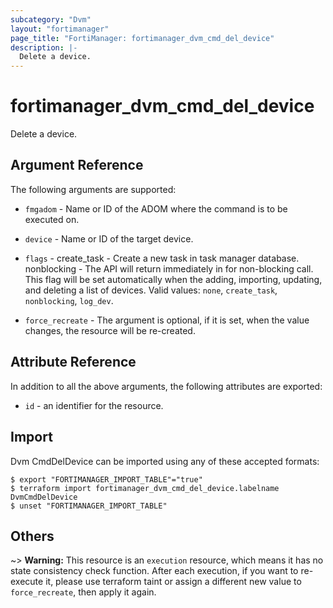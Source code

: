 ```yaml
---
subcategory: "Dvm"
layout: "fortimanager"
page_title: "FortiManager: fortimanager_dvm_cmd_del_device"
description: |-
  Delete a device.
---
```


# fortimanager_dvm_cmd_del_device
Delete a device.

## Argument Reference


The following arguments are supported:


* `fmgadom` - Name or ID of the ADOM where the command is to be executed on.
* `device` - Name or ID of the target device.
* `flags` - create_task - Create a new task in task manager database. nonblocking - The API will return immediately in for non-blocking call. This flag will be set automatically when the adding, importing, updating, and deleting a list of devices. Valid values: `none`, `create_task`, `nonblocking`, `log_dev`.

* `force_recreate` - The argument is optional, if it is set, when the value changes, the resource will be re-created.


## Attribute Reference

In addition to all the above arguments, the following attributes are exported:
* `id` - an identifier for the resource.

## Import

Dvm CmdDelDevice can be imported using any of these accepted formats:
```
$ export "FORTIMANAGER_IMPORT_TABLE"="true"
$ terraform import fortimanager_dvm_cmd_del_device.labelname DvmCmdDelDevice
$ unset "FORTIMANAGER_IMPORT_TABLE"
```

## Others

~> **Warning:** This resource is an `execution` resource, which means it has no state consistency check function. After each execution, if you want to re-execute it, please use terraform taint or assign a different new value to `force_recreate`, then apply it again.
